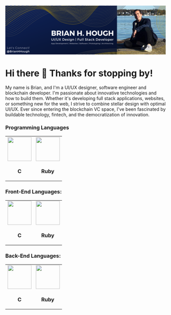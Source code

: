 ![Banner](https://github.com/BrianHHough/BrianHHough/blob/master/images/Banner.png)

# Hi there 👋 Thanks for stopping by!

My name is Brian, and I'm a UI/UX designer, software engineer and blockchain developer. I'm passionate about innovative technologies and how to build them. Whether it's developing full stack applications, websites, or something new for the web, I strive to combine stellar design with optimal UI/UX. Ever since entering the blockchain VC space, I've been fascinated by buildable technology, fintech, and the democratization of innovation.

### Programming Languages

<table>
<tr>
  <td>
    <img src="https://devicons.github.io/devicon/devicon.git/icons/c/c-original.svg" width=75 height=75 align="center">
    <h3 align="center">C</h3>
  </td>
  <td>
    <img src="https://devicons.github.io/devicon/devicon.git/icons/ruby/ruby-original-wordmark.svg" width=75 height=75 align="center">
    <h3 align="center">Ruby</h3>
  </td>
</tr>
</table>

### Front-End Languages:

<table>
<tr>
  <td>
    <img src="https://devicons.github.io/devicon/devicon.git/icons/c/c-original.svg" width=75 height=75 align="center">
    <h3 align="center">C</h3>
  </td>
  <td>
    <img src="https://devicons.github.io/devicon/devicon.git/icons/ruby/ruby-original-wordmark.svg" width=75 height=75 align="center">
    <h3 align="center">Ruby</h3>
  </td>
</tr>
</table>

### Back-End Languages:

<table>
<tr>
  <td>
    <img src="https://devicons.github.io/devicon/devicon.git/icons/c/c-original.svg" width=75 height=75 align="center">
    <h3 align="center">C</h3>
  </td>
  <td>
    <img src="https://devicons.github.io/devicon/devicon.git/icons/ruby/ruby-original-wordmark.svg" width=75 height=75 align="center">
    <h3 align="center">Ruby</h3>
  </td>
</tr>
</table>
